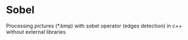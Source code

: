 # Sobel
Processing pictures (*.bmp) with sobel operator (edges detection) in c++ without external libraries

